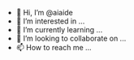 - 👋 Hi, I’m @aiaide
- 👀 I’m interested in ...
- 🌱 I’m currently learning ...
- 💞️ I’m looking to collaborate on ...
- 📫 How to reach me ...

<!---
aiaide/aiaide is a ✨ special ✨ repository because its `README.md` (this file) appears on your GitHub profile.
You can click the Preview link to take a look at your changes.
--->
